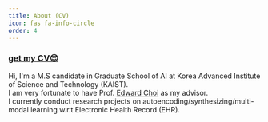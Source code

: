 ```yaml
---
title: About (CV)
icon: fas fa-info-circle
order: 4
---
```

### <a href="https://docs.google.com/viewer?url=https://github.com/mjbooo/mjbooo.github.io/files/9843389/mjlee_CV_221022.pdf?raw=True">get my CV😎</a>

Hi, I'm a M.S candidate in Graduate School of AI at Korea Advanced Institute of Science and Technology (KAIST).  
I am very fortunate to have Prof. [Edward Choi](https://mp2893.com/) as my advisor.  
I currently conduct research projects on autoencoding/synthesizing/multi-modal learning w.r.t Electronic Health Record (EHR).



